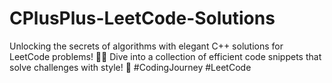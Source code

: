 # CPlusPlus-LeetCode-Solutions
Unlocking the secrets of algorithms with elegant C++ solutions for LeetCode problems! 🚀✨ Dive into a collection of efficient code snippets that solve challenges with style! 🌟 #CodingJourney #LeetCode
